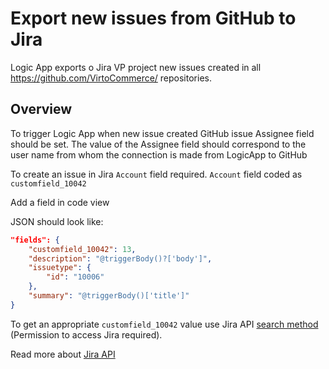 # Export new issues from GitHub to Jira

Logic App exports o Jira VP project new issues created in all https://github.com/VirtoCommerce/ repositories.

## Overview

To trigger Logic App when new issue created GitHub issue Assignee field should be set. The value of the Assignee field should correspond to the user name from whom the connection is made from LogicApp to GitHub

To create an issue in Jira `Account` field required. `Account` field coded as `customfield_10042`

Add a field in code view

JSON should look like:

```json
"fields": {
    "customfield_10042": 13,
    "description": "@triggerBody()?['body']",
    "issuetype": {
        "id": "10006"
    },
    "summary": "@triggerBody()['title']"
}
```

To get an appropriate `customfield_10042` value use Jira API [search method](https://virtocommerce.atlassian.net//rest/api/3/field/io.tempo.jira__account/option/suggestions/search) (Permission to access Jira required).

Read more about [Jira API](https://developer.atlassian.com/cloud/jira/platform/rest/v3/?utm_source=%2Fcloud%2Fjira%2Fplatform%2Frest%2F&utm_medium=302#api-rest-api-3-field-fieldKey-option-suggestions-search-get)